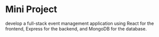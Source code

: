# Mini Project
develop a full-stack event management application using React for the frontend, Express for the backend, and MongoDB for the database.
